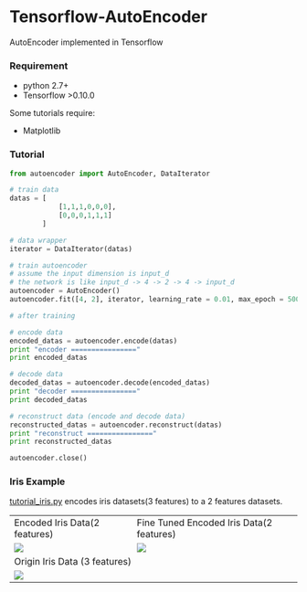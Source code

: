 # Tensorflow-AutoEncoder
AutoEncoder implemented in Tensorflow

### Requirement

+ python 2.7+
+ Tensorflow >0.10.0 

Some tutorials require:

+ Matplotlib


### Tutorial

```python
from autoencoder import AutoEncoder, DataIterator

# train data
datas = [
            [1,1,1,0,0,0],
            [0,0,0,1,1,1]
        ]

# data wrapper
iterator = DataIterator(datas)

# train autoencoder
# assume the input dimension is input_d
# the network is like input_d -> 4 -> 2 -> 4 -> input_d
autoencoder = AutoEncoder()
autoencoder.fit([4, 2], iterator, learning_rate = 0.01, max_epoch = 5000)

# after training

# encode data
encoded_datas = autoencoder.encode(datas)
print "encoder ================"
print encoded_datas 

# decode data
decoded_datas = autoencoder.decode(encoded_datas)
print "decoder ================"
print decoded_datas

# reconstruct data (encode and decode data)
reconstructed_datas = autoencoder.reconstruct(datas)
print "reconstruct ================"
print reconstructed_datas

autoencoder.close()
```

### Iris Example

[tutorial_iris.py](https://github.com/CrawlScript/Tensorflow-AutoEncoder/blob/master/tutorial_iris.py) encodes iris datasets(3 features) to a 2 features datasets.

<table>
<tr>
<td>Encoded Iris Data(2 features)</td>
<td>Fine Tuned Encoded Iris Data(2 features)</td>
</tr>
<tr>
<td><img src="https://raw.githubusercontent.com/CrawlScript/Tensorflow-AutoEncoder/master/tutorial_datasets/iris/imgs/encoded_iris_data.png"></img></td>
<td><img src="https://raw.githubusercontent.com/CrawlScript/Tensorflow-AutoEncoder/master/tutorial_datasets/iris/imgs/tuned_encoded_iris_data.png"></img></td>
</tr>

<tr>
<td colspan="2">Origin Iris Data (3 features)</td>
</tr>
<tr>
<td colspan="2"><img src="https://raw.githubusercontent.com/CrawlScript/Tensorflow-AutoEncoder/master/tutorial_datasets/iris/imgs/origin_iris_data.png"></img></td>
</tr>

</table>

